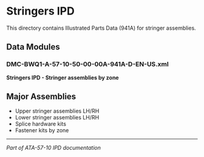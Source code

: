 # Stringers IPD

This directory contains Illustrated Parts Data (941A) for stringer assemblies.

## Data Modules

### DMC-BWQ1-A-57-10-50-00-00A-941A-D-EN-US.xml
**Stringers IPD - Stringer assemblies by zone**

## Major Assemblies

- Upper stringer assemblies LH/RH
- Lower stringer assemblies LH/RH
- Splice hardware kits
- Fastener kits by zone

---

*Part of ATA-57-10 IPD documentation*
